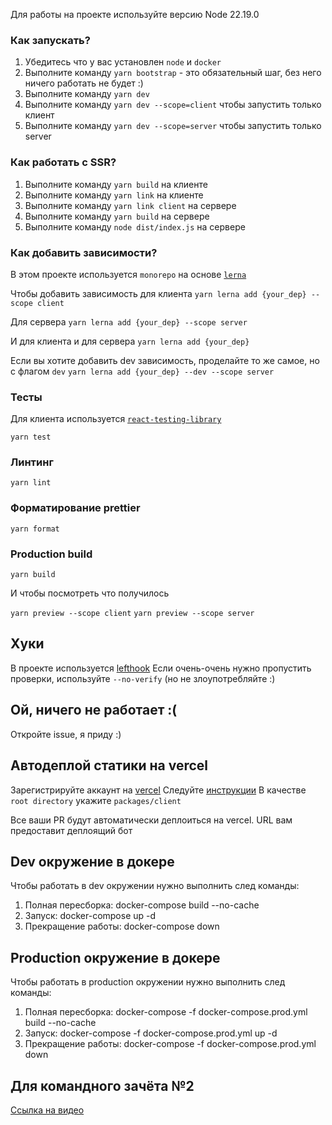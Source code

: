 Для работы на проекте используйте версию Node 22.19.0

### Как запускать?

1. Убедитесь что у вас установлен `node` и `docker`
2. Выполните команду `yarn bootstrap` - это обязательный шаг, без него ничего работать не будет :)
3. Выполните команду `yarn dev`
3. Выполните команду `yarn dev --scope=client` чтобы запустить только клиент
4. Выполните команду `yarn dev --scope=server` чтобы запустить только server

### Как работать с SSR?
1. Выполните команду `yarn build` на клиенте
2. Выполните команду `yarn link` на клиенте
3. Выполните команду `yarn link client` на сервере
4. Выполните команду `yarn build` на сервере
5. Выполните команду `node dist/index.js` на сервере

### Как добавить зависимости?
В этом проекте используется `monorepo` на основе [`lerna`](https://github.com/lerna/lerna)

Чтобы добавить зависимость для клиента 
```yarn lerna add {your_dep} --scope client```

Для сервера
```yarn lerna add {your_dep} --scope server```

И для клиента и для сервера
```yarn lerna add {your_dep}```


Если вы хотите добавить dev зависимость, проделайте то же самое, но с флагом `dev`
```yarn lerna add {your_dep} --dev --scope server```


### Тесты

Для клиента используется [`react-testing-library`](https://testing-library.com/docs/react-testing-library/intro/)

```yarn test```

### Линтинг

```yarn lint```

### Форматирование prettier

```yarn format```

### Production build

```yarn build```

И чтобы посмотреть что получилось


`yarn preview --scope client`
`yarn preview --scope server`

## Хуки
В проекте используется [lefthook](https://github.com/evilmartians/lefthook)
Если очень-очень нужно пропустить проверки, используйте `--no-verify` (но не злоупотребляйте :)

## Ой, ничего не работает :(

Откройте issue, я приду :)

## Автодеплой статики на vercel
Зарегистрируйте аккаунт на [vercel](https://vercel.com/)
Следуйте [инструкции](https://vitejs.dev/guide/static-deploy.html#vercel-for-git)
В качестве `root directory` укажите `packages/client`

Все ваши PR будут автоматически деплоиться на vercel. URL вам предоставит деплоящий бот

## Dev окружение в докере
 Чтобы работать в dev окружении нужно выполнить след команды:
 1. Полная пересборка: docker-compose build --no-cache
 2. Запуск: docker-compose up -d
 3. Прекращение работы: docker-compose down

## Production окружение в докере
 Чтобы работать в production окружении нужно выполнить след команды:
 1. Полная пересборка: docker-compose -f docker-compose.prod.yml build --no-cache
 2. Запуск: docker-compose -f docker-compose.prod.yml up -d
 3. Прекращение работы: docker-compose -f docker-compose.prod.yml down

## Для командного зачёта №2

[Ссылка на видео](https://www.loom.com/share/f82f3d9f653546919f1c8d4bed3d7ae7?sid=467f9116-0ba3-4368-a3ee-04345d3bb2e8)